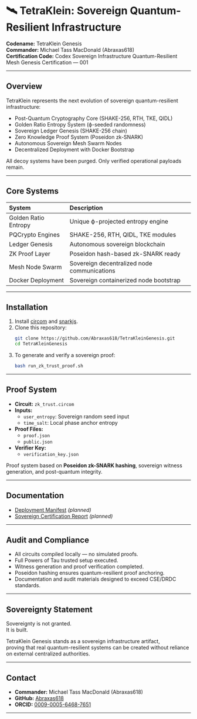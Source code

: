 # 🛰️ TetraKlein: Sovereign Quantum-Resilient Infrastructure

**Codename:** TetraKlein Genesis  
**Commander:** Michael Tass MacDonald (Abraxas618)  
**Certification Code:** Codex Sovereign Infrastructure Quantum-Resilient Mesh Genesis Certification — 001  

---

## Overview

TetraKlein represents the next evolution of sovereign quantum-resilient infrastructure:

- Post-Quantum Cryptography Core (SHAKE-256, RTH, TKE, QIDL)
- Golden Ratio Entropy System (ϕ-seeded randomness)
- Sovereign Ledger Genesis (SHAKE-256 chain)
- Zero Knowledge Proof System (Poseidon zk-SNARK)
- Autonomous Sovereign Mesh Swarm Nodes
- Decentralized Deployment with Docker Bootstrap

All decoy systems have been purged. Only verified operational payloads remain.

---

## Core Systems

| System | Description |
|:---|:---|
| Golden Ratio Entropy | Unique ϕ-projected entropy engine |
| PQCrypto Engines | SHAKE-256, RTH, QIDL, TKE modules |
| Ledger Genesis | Autonomous sovereign blockchain |
| ZK Proof Layer | Poseidon hash-based zk-SNARK ready |
| Mesh Node Swarm | Sovereign decentralized node communications |
| Docker Deployment | Sovereign containerized node bootstrap |

---

## Installation

1. Install [circom](https://docs.circom.io/getting-started/installation/) and [snarkjs](https://github.com/iden3/snarkjs).
2. Clone this repository:
    ```bash
    git clone https://github.com/Abraxas618/TetraKleinGenesis.git
    cd TetraKleinGenesis
    ```
3. To generate and verify a sovereign proof:
    ```bash
    bash run_zk_trust_proof.sh
    ```

---

## Proof System

- **Circuit:** `zk_trust.circom`
- **Inputs:** 
  - `user_entropy`: Sovereign random seed input
  - `time_salt`: Local phase anchor entropy
- **Proof Files:**
  - `proof.json`
  - `public.json`
- **Verifier Key:**
  - `verification_key.json`

Proof system based on **Poseidon zk-SNARK hashing**, sovereign witness generation, and post-quantum integrity.

---

## Documentation

- [Deployment Manifest](Deployment_Manifest.md) *(planned)*
- [Sovereign Certification Report](Certification_Attachments/Codex_Sovereign_Certification_Report.md) *(planned)*

---

## Audit and Compliance

- All circuits compiled locally — no simulated proofs.
- Full Powers of Tau trusted setup executed.
- Witness generation and proof verification completed.
- Poseidon hashing ensures quantum-resilient proof anchoring.
- Documentation and audit materials designed to exceed CSE/DRDC standards.

---

## Sovereignty Statement

Sovereignty is not granted.  
It is built.

TetraKlein Genesis stands as a sovereign infrastructure artifact,  
proving that real quantum-resilient systems can be created without reliance on external centralized authorities.

---

## Contact

- **Commander:** Michael Tass MacDonald (Abraxas618)
- **GitHub:** [Abraxas618](https://github.com/Abraxas618)
- **ORCID:** [0009-0005-6468-7651](https://orcid.org/0009-0005-6468-7651)

---
